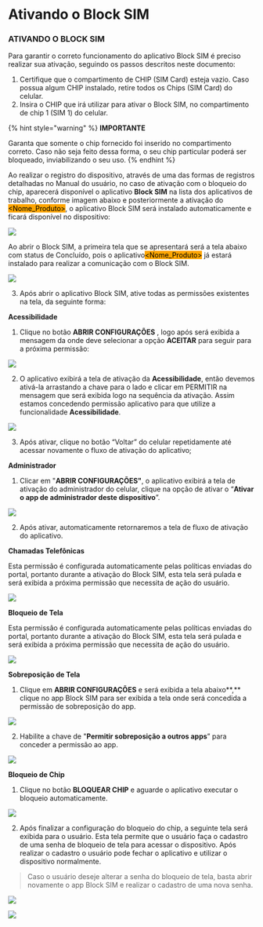 # Ativando o Block SIM

### ATIVANDO O BLOCK SIM <a href="#_heading-h.4d34og8" id="_heading-h.4d34og8"></a>

Para garantir o correto funcionamento do aplicativo Block SIM é preciso realizar sua ativação, seguindo os passos descritos neste documento:

1. Certifique que o compartimento de CHIP (SIM Card) esteja vazio. Caso possua algum CHIP instalado, retire todos os Chips (SIM Card) do celular.
2. Insira o CHIP que irá utilizar para ativar o Block SIM, no compartimento de chip 1 (SIM 1) do celular.

{% hint style="warning" %}
**IMPORTANTE**

&#x20;Garanta que somente o chip fornecido foi inserido no compartimento correto. Caso não seja feito dessa forma, o seu chip particular poderá ser bloqueado, inviabilizando o seu uso.
{% endhint %}

Ao realizar o registro do dispositivo, através de uma das formas de registros detalhadas no Manual do usuário, no caso de ativação com o bloqueio do chip, aparecerá disponível o aplicativo **Block SIM** na lista dos aplicativos de trabalho, conforme imagem abaixo e posteriormente a ativação do <mark style="background-color:orange;">\<Nome\_Produto></mark>, o aplicativo Block SIM será instalado automaticamente e ficará disponível no dispositivo:

![](<../../.gitbook/assets/5 (5).png>)

Ao abrir o Block SIM, a primeira tela que se apresentará será a tela abaixo com status de Concluído, pois o aplicativo<mark style="background-color:orange;">\<Nome\_Produto></mark> já estará instalado para realizar a comunicação com o Block SIM.

![](<../../.gitbook/assets/6 (5).png>)

3. Após abrir o aplicativo Block SIM, ative todas as permissões existentes na tela, da seguinte forma:

**Acessibilidade**

1. Clique no botão **ABRIR CONFIGURAÇÕES** , logo após será exibida a mensagem da onde deve selecionar a opção **ACEITAR** para seguir para a próxima permissão:

![](<../../.gitbook/assets/7 (6).png>)

2. O aplicativo exibirá a tela de ativação da **Acessibilidade**, então devemos ativá-la arrastando a chave para o lado e clicar em PERMITIR na mensagem que será exibida logo na sequência da ativação. Assim estamos concedendo permissão aplicativo para que utilize a funcionalidade **Acessibilidade**.

![](<../../.gitbook/assets/8 (6).png>)

3. Após ativar, clique no botão “Voltar” do celular repetidamente até acessar novamente o fluxo de ativação do aplicativo;

**Administrador**

1. Clicar em "**ABRIR CONFIGURAÇÕES"**, o aplicativo exibirá a tela de ativação do administrador do celular, clique na opção de ativar o “**Ativar o app de administrador deste dispositivo**”.

![](<../../.gitbook/assets/9 (5).png>)

2. Após ativar, automaticamente retornaremos a tela de fluxo de ativação do aplicativo.

**Chamadas Telefônicas**

Esta permissão é configurada automaticamente pelas políticas enviadas do portal, portanto durante a ativação do Block SIM, esta tela será pulada e será exibida a próxima permissão que necessita de ação do usuário.

![](<../../.gitbook/assets/10 (5).png>)

**Bloqueio de Tela**

Esta permissão é configurada automaticamente pelas políticas enviadas do portal, portanto durante a ativação do Block SIM, esta tela será pulada e será exibida a próxima permissão que necessita de ação do usuário.

![](<../../.gitbook/assets/11 (4).png>)

**Sobreposição de Tela**

1. Clique em **ABRIR CONFIGURAÇÕES** e será exibida a tela abaixo**,** clique no app Block SIM para ser exibida a tela onde será concedida a permissão de sobreposição do app.

![](<../../.gitbook/assets/12 (4).png>)

2. Habilite a chave de "**Permitir sobreposição a outros apps**” para conceder a permissão ao app.

![](<../../.gitbook/assets/13 (4).png>)

**Bloqueio de Chip**

1. Clique no botão **BLOQUEAR CHIP** e aguarde o aplicativo executar o bloqueio automaticamente.

![](<../../.gitbook/assets/14 (4).png>)

2. Após finalizar a configuração do bloqueio do chip, a seguinte tela será exibida para o usuário. Esta tela permite que o usuário faça o cadastro de uma senha de bloqueio de tela para acessar o dispositivo. Após realizar o cadastro o usuário pode fechar o aplicativo e utilizar o dispositivo normalmente.

> Caso o usuário deseje alterar a senha do bloqueio de tela, basta abrir novamente o app Block SIM e realizar o cadastro de uma nova senha.

![](<../../.gitbook/assets/15 (3).png>)

![](<../../.gitbook/assets/16 (3).png>)
